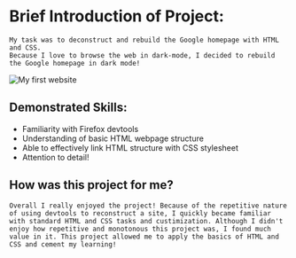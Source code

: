 # Brief Introduction of Project:
    My task was to deconstruct and rebuild the Google homepage with HTML and CSS. 
    Because I love to browse the web in dark-mode, I decided to rebuild the Google homepage in dark mode!

![My first website](/home/dumaas/Documents/learning/the-odin-project/google-homepage/google-homepage-rebuilt.png)

## Demonstrated Skills:
* Familiarity with Firefox devtools
* Understanding of basic HTML webpage structure
* Able to effectively link HTML structure with CSS stylesheet
* Attention to detail!

## How was this project for me?
    Overall I really enjoyed the project! Because of the repetitive nature of using devtools to reconstruct a site, I quickly became familiar with standard HTML and CSS tasks and custimization. Although I didn't enjoy how repetitive and monotonous this project was, I found much value in it. This project allowed me to apply the basics of HTML and CSS and cement my learning!

